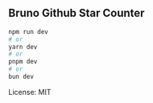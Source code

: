 ## Bruno Github Star Counter

```bash
npm run dev
# or
yarn dev
# or
pnpm dev
# or
bun dev
```

License: MIT